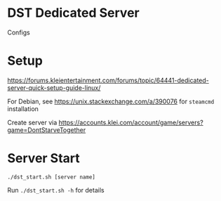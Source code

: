 # DST Dedicated Server

Configs

# Setup

https://forums.kleientertainment.com/forums/topic/64441-dedicated-server-quick-setup-guide-linux/

For Debian, see https://unix.stackexchange.com/a/390076 for `steamcmd` installation

Create server via https://accounts.klei.com/account/game/servers?game=DontStarveTogether

# Server Start

`./dst_start.sh [server name]`

Run `./dst_start.sh -h` for details